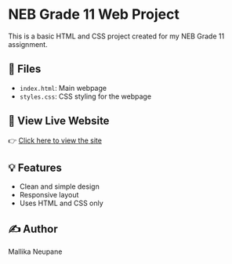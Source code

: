 # NEB Grade 11 Web Project

This is a basic HTML and CSS project created for my NEB Grade 11 assignment.

## 📁 Files
- `index.html`: Main webpage
- `styles.css`: CSS styling for the webpage

## 🚀 View Live Website
👉 [Click here to view the site](https://mallikaneupane.github.io/Neb-11-/)

## 💡 Features
- Clean and simple design
- Responsive layout
- Uses HTML and CSS only

## ✍️ Author
Mallika Neupane
